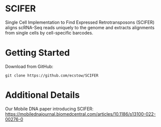 # SCIFER
Single Cell Implementation to Find Expressed Retrotransposons (SCIFER) aligns scRNA-Seq reads uniquely to the genome and extracts alignments from single cells by cell-specific barcodes.


<source media="(prefers-color-scheme: light)" srcset="https://user-images.githubusercontent.com/108097317/232581154-1efa68e6-cab0-4330-82e4-2deeb23574d8.png" width="500" height="570">

# Getting Started
Download from GitHub:
```
git clone https://github.com/ecstow/SCIFER
```

# Additional Details
Our Mobile DNA paper introducing SCIFER: https://mobilednajournal.biomedcentral.com/articles/10.1186/s13100-022-00276-0
